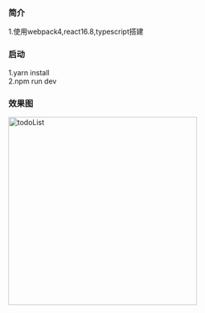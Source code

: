 ### 简介
1.使用webpack4,react16.8,typescript搭建

### 启动
1.yarn install    
2.npm run dev   

### 效果图
<img src="https://github.com/yangdongMC/react-typescript-todoList/blob/master/src/assets/ts.png" width="375" alt='todoList'>  